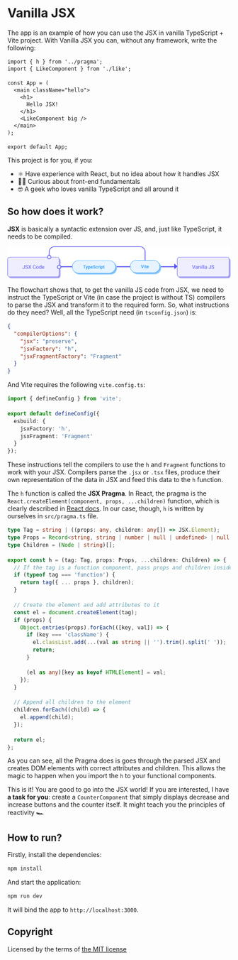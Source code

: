 # Vanilla JSX

The app is an example of how you can use the JSX in vanilla TypeScript + Vite project. With Vanilla JSX you can, without any framework, write the following:

```tsx
import { h } from '../pragma';
import { LikeComponent } from './like';

const App = (
  <main className="hello">
    <h1>
      Hello JSX!
    </h1>
    <LikeComponent big />
  </main>
);

export default App;
```

This project is for you, if you:

* ⚛️ Have experience with React, but no idea about how it handles JSX
* 🕵️‍♂️ Curious about front-end fundamentals
* 🤓 A geek who loves vanilla TypeScript and all around it

## So how does it work?

**JSX** is basically a syntactic extension over JS, and, just like TypeScript, it needs to be compiled.

![JSX Code transformation: from code to typescript parser, vite bundler, into the Vanilla JS code](./flowchart.png)

The flowchart shows that, to get the vanilla JS code from JSX, we need to instruct the TypeScript or Vite (in case the project is without TS) compilers to parse the JSX and transform it to the required form. So, what instructions do they need? Well, all the TypeScript need (in `tsconfig.json`) is:

```json
{
  "compilerOptions": {
    "jsx": "preserve",
    "jsxFactory": "h",
    "jsxFragmentFactory": "Fragment"
  }
}
```

And Vite requires the following `vite.config.ts`:

```ts
import { defineConfig } from 'vite';

export default defineConfig({
  esbuild: {
    jsxFactory: 'h',
    jsxFragment: 'Fragment'
  }
});
```

These instructions tell the compilers to use the `h` and `Fragment` functions to work with your JSX. Compilers parse the `.jsx` or `.tsx` files, produce their own representation of the data in JSX and feed this data to the `h` function.

The `h` function is called the **JSX Pragma**. In React, the pragma is the `React.createElement(component, props, ...children)` function, which is clearly described in [React docs](https://reactjs.org/docs/jsx-in-depth.html). In our case, though, `h` is written by ourselves in `src/pragma.ts` file.

```ts
type Tag = string | ((props: any, children: any[]) => JSX.Element);
type Props = Record<string, string | number | null | undefined> | null;
type Children = (Node | string)[];

export const h = (tag: Tag, props: Props, ...children: Children) => {
  // If the tag is a function component, pass props and children inside it
  if (typeof tag === 'function') {
    return tag({ ... props }, children);
  }

  // Create the element and add attributes to it
  const el = document.createElement(tag);
  if (props) {
    Object.entries(props).forEach(([key, val]) => {
      if (key === 'className') {
        el.classList.add(...(val as string || '').trim().split(' '));
        return;
      }

      (el as any)[key as keyof HTMLElement] = val;
    });
  }

  // Append all children to the element
  children.forEach((child) => {
    el.append(child);
  });

  return el;
};
```

As you can see, all the Pragma does is goes through the parsed JSX and creates DOM elements with correct attributes and children. This allows the magic to happen when you import the `h` to your functional components.

This is it! You are good to go into the JSX world! If you are interested, I have **a task for you**: create a `CounterComponent` that simply displays decrease and increase buttons and the counter itself. It might teach you the principles of reactivity 🏎

## How to run?

Firstly, install the dependencies:

```bash
npm install
```

And start the application:

```bash
npm run dev
```

It will bind the app to `http://localhost:3000`.

## Copyright

Licensed by the terms of [the MIT license](./LICENSE)
